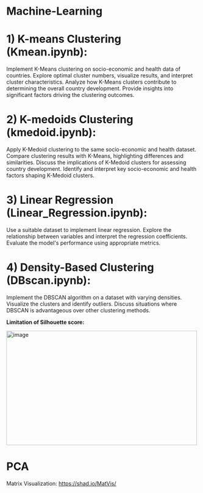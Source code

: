 # Machine-Learning

# 1) K-means Clustering (Kmean.ipynb):

Implement K-Means clustering on socio-economic and health data of countries.
Explore optimal cluster numbers, visualize results, and interpret cluster characteristics.
Analyze how K-Means clusters contribute to determining the overall country development.
Provide insights into significant factors driving the clustering outcomes.

# 2) K-medoids Clustering (kmedoid.ipynb):

Apply K-Medoid clustering to the same socio-economic and health dataset.
Compare clustering results with K-Means, highlighting differences and similarities.
Discuss the implications of K-Medoid clusters for assessing country development.
Identify and interpret key socio-economic and health factors shaping K-Medoid clusters.

# 3) Linear Regression (Linear_Regression.ipynb):

Use a suitable dataset to implement linear regression.
Explore the relationship between variables and interpret the regression coefficients.
Evaluate the model's performance using appropriate metrics.

# 4) Density-Based Clustering (DBscan.ipynb):

Implement the DBSCAN algorithm on a dataset with varying densities.
Visualize the clusters and identify outliers.
Discuss situations where DBSCAN is advantageous over other clustering methods.

**Limitation of Silhouette score:**

<img src="https://github.com/Deepakkori45/Machine-Learning-/assets/111627339/2207d01f-9e1a-47e0-abe4-9e871c6636a3" alt="image" width="500" height="300">

# PCA

Matrix Visualization: https://shad.io/MatVis/
